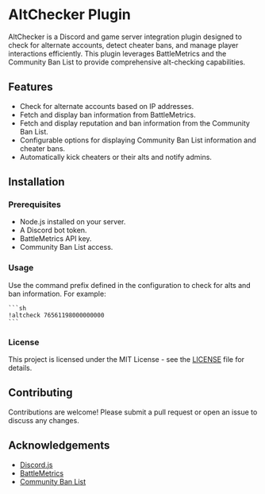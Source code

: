 # AltChecker Plugin

AltChecker is a Discord and game server integration plugin designed to check for alternate accounts, detect cheater bans, and manage player interactions efficiently. This plugin leverages BattleMetrics and the Community Ban List to provide comprehensive alt-checking capabilities.

## Features

- Check for alternate accounts based on IP addresses.
- Fetch and display ban information from BattleMetrics.
- Fetch and display reputation and ban information from the Community Ban List.
- Configurable options for displaying Community Ban List information and cheater bans.
- Automatically kick cheaters or their alts and notify admins.

## Installation

### Prerequisites

- Node.js installed on your server.
- A Discord bot token.
- BattleMetrics API key.
- Community Ban List access.


### Usage

Use the command prefix defined in the configuration to check for alts and ban information. For example:

    ```sh
    !altcheck 76561198000000000
    ```

### License

This project is licensed under the MIT License - see the [LICENSE](LICENSE) file for details.

## Contributing

Contributions are welcome! Please submit a pull request or open an issue to discuss any changes.

## Acknowledgements

- [Discord.js](https://discord.js.org/)
- [BattleMetrics](https://www.battlemetrics.com/)
- [Community Ban List](https://communitybanlist.com/)
